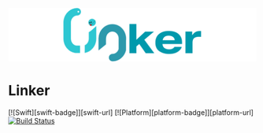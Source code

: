 ![logo](Linker/Configs/logo.png)

# Linker

[![Swift][swift-badge]][swift-url]
[![Platform][platform-badge]][platform-url]
[![Build Status](https://travis-ci.org/MaksimKurpa/Linker.svg?branch=master)](https://travis-ci.org/MaksimKurpa/Linker)
